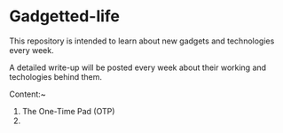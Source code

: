 # Gadgetted-life

This repository is intended to learn about new gadgets and technologies every week.

A detailed write-up will be posted every week about their working and techologies behind them.

Content:~

1. The One-Time Pad (OTP)
2. 
